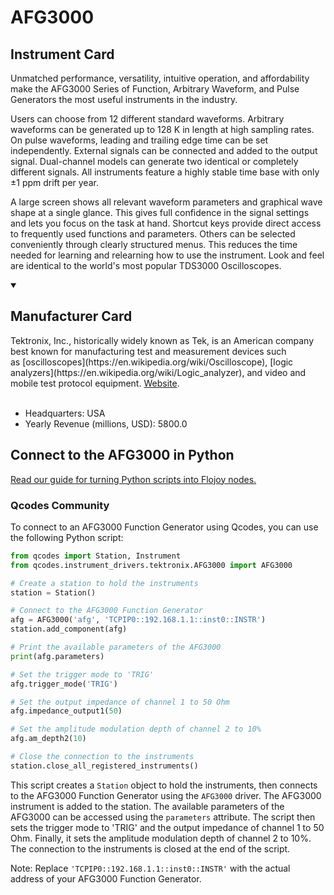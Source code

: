 
# AFG3000

## Instrument Card

Unmatched performance, versatility, intuitive operation, and affordability make the AFG3000 Series of Function, Arbitrary Waveform, and Pulse Generators the most useful instruments in the industry.

Users can choose from 12 different standard waveforms. Arbitrary waveforms can be generated up to 128 K in length at high sampling rates. On pulse waveforms, leading and trailing edge time can be set independently. External signals can be connected and added to the output signal. Dual-channel models can generate two identical or completely different signals. All instruments feature a highly stable time base with only ±1 ppm drift per year.

A large screen shows all relevant waveform parameters and graphical wave shape at a single glance. This gives full confidence in the signal settings and lets you focus on the task at hand. Shortcut keys provide direct access to frequently used functions and parameters. Others can be selected conveniently through clearly structured menus. This reduces the time needed for learning and relearning how to use the instrument. Look and feel are identical to the world's most popular TDS3000 Oscilloscopes.

<details open>
<summary><h2>Manufacturer Card</h2></summary>
Tektronix, Inc., historically widely known as Tek, is an American company best known for manufacturing test and measurement devices such as [oscilloscopes](https://en.wikipedia.org/wiki/Oscilloscope), [logic analyzers](https://en.wikipedia.org/wiki/Logic_analyzer), and video and mobile test protocol equipment. <a href="https://www.tek.com/en">Website</a>.
<br></br>
<ul>
  <li>Headquarters: USA</li>
  <li>Yearly Revenue (millions, USD): 5800.0</li>
</ul>
</details>

## Connect to the AFG3000 in Python

[Read our guide for turning Python scripts into Flojoy nodes.](https://docs.flojoy.ai/custom-nodes/creating-custom-node/)


### Qcodes Community

To connect to an AFG3000 Function Generator using Qcodes, you can use the following Python script:

```python
from qcodes import Station, Instrument
from qcodes.instrument_drivers.tektronix.AFG3000 import AFG3000

# Create a station to hold the instruments
station = Station()

# Connect to the AFG3000 Function Generator
afg = AFG3000('afg', 'TCPIP0::192.168.1.1::inst0::INSTR')
station.add_component(afg)

# Print the available parameters of the AFG3000
print(afg.parameters)

# Set the trigger mode to 'TRIG'
afg.trigger_mode('TRIG')

# Set the output impedance of channel 1 to 50 Ohm
afg.impedance_output1(50)

# Set the amplitude modulation depth of channel 2 to 10%
afg.am_depth2(10)

# Close the connection to the instruments
station.close_all_registered_instruments()
```

This script creates a `Station` object to hold the instruments, then connects to the AFG3000 Function Generator using the `AFG3000` driver. The AFG3000 instrument is added to the station. The available parameters of the AFG3000 can be accessed using the `parameters` attribute. The script then sets the trigger mode to 'TRIG' and the output impedance of channel 1 to 50 Ohm. Finally, it sets the amplitude modulation depth of channel 2 to 10%. The connection to the instruments is closed at the end of the script.

Note: Replace `'TCPIP0::192.168.1.1::inst0::INSTR'` with the actual address of your AFG3000 Function Generator.

